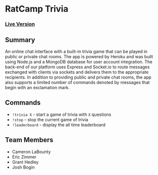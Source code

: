 # RatCamp Trivia

### [Live Version](https://ratcamp-demo.herokuapp.com)

## Summary
An online chat interface with a built-in trivia game that can be played in public or private chat rooms. The app is powered by Heroku and was built using Node.js and a MongoDB database for user account integration. The back-end of our platform uses Express and Socket.io to route messages exchanged with clients via sockets and delivers them to the appropriate recipients. In addition to providing public and private chat rooms, the app also supports a limited number of commands denoted by messages that begin with an exclamation mark.

## Commands
- `!trivia X` - start a game of trivia with `X` questions
- `!stop` - stop the current game of trivia
- `!leaderboard` - display the all time leaderboard

## Team Members
- Cameron LaBounty
- Eric Zimmer
- Grant Hedley
- Josh Bogin
